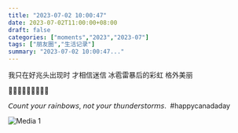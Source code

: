 ```yaml
---
title: "2023-07-02 10:00:47"
date: 2023-07-02T11:00:00+08:00
draft: false
categories: ["moments","2023","2023-07"]
tags: ["朋友圈","生活记录"]
summary: "2023-07-02 10:00:47..."
---
```


我只在好兆头出现时
才相信迷信
冰雹雷暴后的彩虹
格外美丽

🌈🌈🌈🌈🌈🌈🌈🌈🌈

𝘊𝘰𝘶𝘯𝘵 𝘺𝘰𝘶𝘳 𝘳𝘢𝘪𝘯𝘣𝘰𝘸𝘴, 𝘯𝘰𝘵 𝘺𝘰𝘶𝘳 𝘵𝘩𝘶𝘯𝘥𝘦𝘳𝘴𝘵𝘰𝘳𝘮𝘴.
​
​#happycanadaday

![Media 1](/Moments/photos/2023-07-02/202307021000470.jpg)

